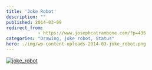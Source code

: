 ```yaml
---
title: 'Joke Robot'
description: ""
published: 2014-03-09
redirect_from: 
            - https://www.josephcatrambone.com/?p=436
categories: "Drawing, joke robot, Status"
hero: ./img/wp-content-uploads-2014-03-joke_robot.png
---
```

[![joke_robot](http://www.josephcatrambone.com/wp-content/uploads/2014/03/joke_robot.png)](./img/wp-content-uploads-2014-03-joke_robot.png)
